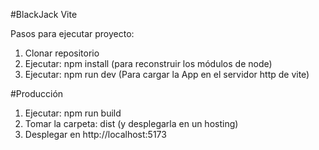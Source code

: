 #BlackJack Vite

Pasos para ejecutar proyecto:

1. Clonar repositorio
2. Ejecutar: npm install (para reconstruir los módulos de node)
3. Ejecutar: npm run dev (Para cargar la App en el servidor http de vite)

#Producción

1. Ejecutar: npm run build
2. Tomar la carpeta: dist (y desplegarla en un hosting)
3. Desplegar en http://localhost:5173